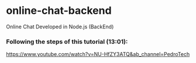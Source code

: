 # online-chat-backend
Online Chat Developed in Node.js (BackEnd)

### Following the steps of this tutorial (13:01):
https://www.youtube.com/watch?v=NU-HfZY3ATQ&ab_channel=PedroTech